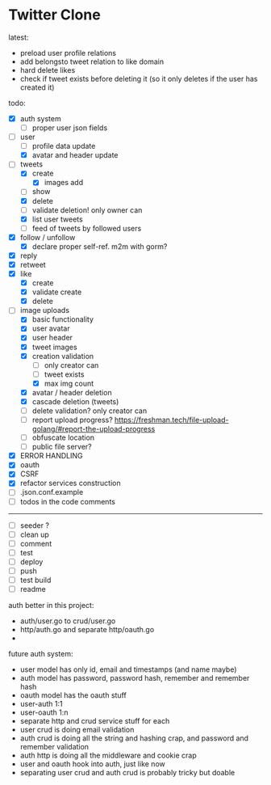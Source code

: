# Twitter Clone

latest:
- preload user profile relations
- add belongsto tweet relation to like domain
- hard delete likes
- check if tweet exists before deleting it
  (so it only deletes if the user has created it)

todo:

- [x] auth system
  - [ ] proper user json fields
- [ ] user 
  - [ ] profile data update
  - [x] avatar and header update
- [ ] tweets
  - [x] create
    - [x] images add
  - [ ] show
  - [x] delete 
  - [ ] validate deletion! only owner can
  - [x] list user tweets
  - [ ] feed of tweets by followed users
- [x] follow / unfollow
  - [x] declare proper self-ref. m2m with gorm?
- [x] reply
- [x] retweet
- [x] like 
  - [x] create
  - [x] validate create
  - [x] delete
- [ ] image uploads
  - [x] basic functionality
  - [x] user avatar
  - [x] user header
  - [x] tweet images
  - [x] creation validation 
    - [ ] only creator can
    - [ ] tweet exists
    - [x] max img count
  - [x] avatar / header deletion 
  - [x] cascade deletion (tweets)
  - [ ] delete validation? only creator can
  - [ ] report upload progress? https://freshman.tech/file-upload-golang/#report-the-upload-progress
  - [ ] obfuscate location
  - [ ] public file server?
- [x] ERROR HANDLING
- [x] oauth
- [x] CSRF
- [x] refactor services construction
- [ ] .json.conf.example
- [ ] todos in the code comments
----
- [ ] seeder ?
- [ ] clean up
- [ ] comment
- [ ] test 
- [ ] deploy
- [ ] push
- [ ] test build
- [ ] readme

auth better in this project:
- auth/user.go to crud/user.go
- http/auth.go and separate http/oauth.go
- 
future auth system:
- user model has only id, email and timestamps (and name maybe)
- auth model has password, password hash, remember and remember hash
- oauth model has the oauth stuff
- user-auth 1:1
- user-oauth 1:n
- separate http and crud service stuff for each
- user crud is doing email validation
- auth crud is doing all the string and hashing crap, and password and remember validation
- auth http is doing all the middleware and cookie crap
- user and oauth hook into auth, just like now
- separating user crud and auth crud is probably tricky but doable